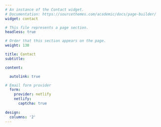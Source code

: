 ```yaml
---
# An instance of the Contact widget.
# Documentation: https://sourcethemes.com/academic/docs/page-builder/
widget: contact

# This file represents a page section.
headless: true

# Order that this section appears on the page.
weight: 130

title: Contact
subtitle:

content:

  autolink: true

# Email form provider
  form:
    provider: netlify
    netlify:
      captcha: true
  
design:
  columns: '2'
---
```

